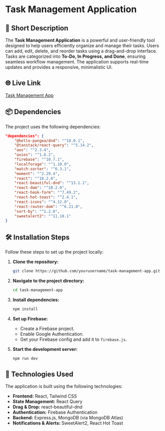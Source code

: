 # Task Management Application

## 📌 Short Description

The **Task Management Application** is a powerful and user-friendly tool designed to help users efficiently organize and manage their tasks. Users can add, edit, delete, and reorder tasks using a drag-and-drop interface. Tasks are categorized into **To-Do, In Progress, and Done**, ensuring seamless workflow management. The application supports real-time updates and provides a responsive, minimalistic UI.

## 🌐 Live Link

[Task Management App](https://task-management-applicat-b67ac.web.app/)

## 📦 Dependencies

The project uses the following dependencies:

```json
"dependencies": {
    "@hello-pangea/dnd": "^18.0.1",
    "@tanstack/react-query": "^5.14.2",
    "aos": "^2.3.4",
    "axios": "^1.6.2",
    "firebase": "^10.7.1",
    "localforage": "^1.10.0",
    "match-sorter": "^6.3.1",
    "moment": "^2.29.4",
    "react": "^18.2.0",
    "react-beautiful-dnd": "^13.1.1",
    "react-dom": "^18.2.0",
    "react-hook-form": "^7.49.2",
    "react-hot-toast": "^2.4.1",
    "react-icons": "^4.12.0",
    "react-router-dom": "^6.21.0",
    "sort-by": "^1.2.0",
    "sweetalert2": "^11.10.1"
}
```

## 🛠 Installation Steps

Follow these steps to set up the project locally:

1. **Clone the repository:**

   ```sh
   git clone https://github.com/yourusername/task-management-app.git
   ```

2. **Navigate to the project directory:**

   ```sh
   cd task-management-app
   ```

3. **Install dependencies:**

   ```sh
   npm install
   ```

4. **Set up Firebase:**

   - Create a Firebase project.
   - Enable Google Authentication.
   - Get your Firebase config and add it to `firebase.js`.

5. **Start the development server:**
   ```sh
   npm run dev
   ```

## 🚀 Technologies Used

The application is built using the following technologies:

- **Frontend:** React, Tailwind CSS
- **State Management:** React Query
- **Drag & Drop:** react-beautiful-dnd
- **Authentication:** Firebase Authentication
- **Backend:** Express.js, MongoDB (via MongoDB Atlas)
- **Notifications & Alerts:** SweetAlert2, React Hot Toast
